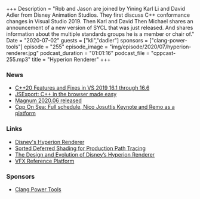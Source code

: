 +++
Description = "Rob and Jason are joined by Yining Karl Li and David Adler from Disney Animation Studios. They first discuss C++ conformance changes in Visual Studio 2019. Then Karl and David  Then Michael shares an announcement of a new version of SYCL that was just released. And shares information about the multiple standards groups he is a member or chair of."
Date = "2020-07-02"
guests = ["kli","dadler"]
sponsors = ["clang-power-tools"]
episode = "255"
episode_image = "img/episode/2020/07/hyperion-renderer.jpg"
podcast_duration = "01:01:16"
podcast_file = "cppcast-255.mp3"
title = "Hyperion Renderer"
+++

### News ###

 - [C++20 Features and Fixes in VS 2019 16.1 through 16.6](https://devblogs.microsoft.com/cppblog/c20-features-and-fixes-in-vs-2019-16-1-through-16-6/)
 - [JSExport: C++ in the browser made easy](https://medium.com/leaningtech/jsexport-cpp-in-the-browser-made-easy-710b2982046e)
 - [Magnum 2020.06 released](https://blog.magnum.graphics/announcements/2020.06/)
 - [Cpp On Sea: Full schedule, Nico Josuttis Keynote and Remo as a platform](https://cpponsea.uk/news/full-schedule-nico-josuttis-keynote-and-remo-as-a-platform.html)

### Links ###

 - [Disney's Hyperion Renderer](https://www.disneyanimation.com/technology/innovations/hyperion)
 - [Sorted Deferred Shading for Production Path Tracing](https://disney-animation.s3.amazonaws.com/uploads/production/publication_asset/70/asset/Sorted_Deferred_Shading_For_Production_Path_Tracing.pdf)
 - [The Design and Evolution of Disney’s Hyperion Renderer](https://disney-animation.s3.amazonaws.com/uploads/production/publication_asset/177/asset/a.pdf)
 - [VFX Reference Platform](https://vfxplatform.com/)

### Sponsors ###

- [Clang Power Tools](https://clangpowertools.com/?utm_source=cppcast&utm_medium=podcast&utm_campaign=promo_cppcast)
